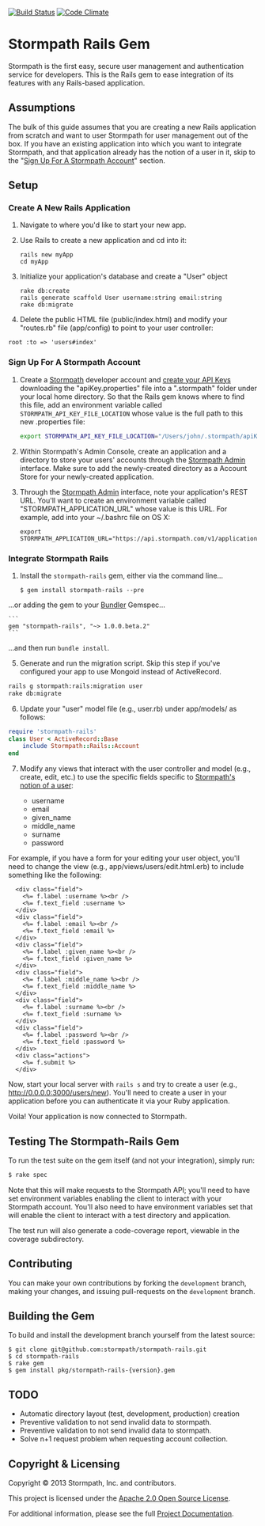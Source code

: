 [![Build Status](https://secure.travis-ci.org/stormpath/stormpath-rails.png)](http://travis-ci.org/stormpath/stormpath-rails)
[![Code Climate](https://codeclimate.com/github/stormpath/stormpath-rails.png)](https://codeclimate.com/github/stormpath/stormpath-rails)
# Stormpath Rails Gem

Stormpath is the first easy, secure user management and authentication service for developers.
This is the Rails gem to ease integration of its features with any Rails-based application.

## Assumptions

The bulk of this guide assumes that you are creating a new Rails application from scratch and want to user Stormpath for user management out of the box. If you have an existing application into which you want to integrate Stormpath, and that application already has the notion of a user in it, skip to the "[Sign Up For A Stormpath Account](#signup)" section.

## Setup

### Create A New Rails Application

1. Navigate to where you'd like to start your new app.

2. Use Rails to create a new application and cd into it:
  
    ```
    rails new myApp
    cd myApp
    ```

3. Initialize your application's database and create a "User" object

    ```
    rake db:create
    rails generate scaffold User username:string email:string
    rake db:migrate
    ```

4. Delete the public HTML file (public/index.html) and modify your "routes.rb" file (app/config) to point to your user controller:

  ```
  root :to => 'users#index'
  ```

### <a name="signup"></a>Sign Up For A Stormpath Account

1. Create a [Stormpath][stormpath] developer account and [create your API Keys][create-api-keys]
  downloading the "apiKey.properties" file into a ".stormpath"
  folder under your local home directory. So that the Rails gem knows where to find this file,
  add an environment variable called `STORMPATH_API_KEY_FILE_LOCATION` whose value is the full
  path to this new .properties file:

    ```sh
    export STORMPATH_API_KEY_FILE_LOCATION="/Users/john/.stormpath/apiKey.properties"
    ```

2. Within Stormpath's Admin Console, create an application  and a directory to store your users' accounts through the [Stormpath Admin][stormpath-admin] interface. Make sure to add the newly-created directory as a Account Store for your newly-created application.

3. Through the [Stormpath Admin][stormpath-admin] interface, note your application's REST URL. You'll want to create an environment variable called "STORMPATH\_APPLICATION\_URL" whose value is this URL. For example, add into your ~/.bashrc file on OS X:

    ```
    export STORMPATH_APPLICATION_URL="https://api.stormpath.com/v1/applications/YOUR_APP_ID"
    ```

### Integrate Stormpath Rails

1. Install the <code>stormpath-rails</code> gem, either via the command line...

    ```
    $ gem install stormpath-rails --pre
    ```

  ...or adding the gem to your [Bundler][bundler] Gemspec...

    ```
    gem "stormpath-rails", "~> 1.0.0.beta.2"
    ```

  ...and then run `bundle install`.

5. Generate and run the migration script. Skip this step if you've configured your app to use Mongoid instead of ActiveRecord.
  
  ```sh
  rails g stormpath:rails:migration user
  rake db:migrate
  ```

6. Update your "user" model file (e.g., user.rb) under app/models/ as follows:
  
  ```ruby
  require 'stormpath-rails'
  class User < ActiveRecord::Base
      include Stormpath::Rails::Account
  end
  ```

7. Modify any views that interact with the user controller and model (e.g., create, edit, etc.) to use the specific fields specific to [Stormpath's notion of a user](http://stormpath.com/docs/ruby/product-guide#!Accounts):

      * username 
      * email
      * given_name
      * middle_name
      * surname
      * password

  For example, if you have a form for your editing your user object, you'll need to change the view (e.g., app/views/users/edit.html.erb) to include something like the following:

      <div class="field">
        <%= f.label :username %><br />
        <%= f.text_field :username %>
      </div>
      <div class="field">
        <%= f.label :email %><br />
        <%= f.text_field :email %>
      </div>
      <div class="field">
        <%= f.label :given_name %><br />
        <%= f.text_field :given_name %>
      </div>
      <div class="field">
        <%= f.label :middle_name %><br />
        <%= f.text_field :middle_name %>
      </div>
      <div class="field">
        <%= f.label :surname %><br />
        <%= f.text_field :surname %>
      </div>  
      <div class="field">
        <%= f.label :password %><br />
        <%= f.text_field :password %>
      </div>
      <div class="actions">
        <%= f.submit %>
      </div>

Now, start your local server with `rails s` and try to create a user (e.g., http://0.0.0.0:3000/users/new). You'll need to create a user in your application before you can authenticate it via your Ruby application. 

Voila! Your application is now connected to Stormpath.

## Testing The Stormpath-Rails Gem

To run the test suite on the gem itself (and not your integration), simply run:

```sh
$ rake spec
```

Note that this will make requests to the Stormpath API; you'll need to have set environment variables enabling the client to interact with your Stormpath account. You'll also need to have environment variables set that will enable the client to interact with a test directory and application.

The test run will also generate a code-coverage report, viewable in the coverage subdirectory.

## Contributing

You can make your own contributions by forking the <code>development</code>
branch, making your changes, and issuing pull-requests on the
<code>development</code> branch.

## Building the Gem

To build and install the development branch yourself from the latest source:

```
$ git clone git@github.com:stormpath/stormpath-rails.git
$ cd stormpath-rails
$ rake gem
$ gem install pkg/stormpath-rails-{version}.gem
```

## TODO

+ Automatic directory layout (test, development, production) creation
+ Preventive validation to not send invalid data to stormpath.
+ Preventive validation to not send invalid data to stormpath.
+ Solve n+1 request problem when requesting account collection.

## Copyright & Licensing

Copyright &copy; 2013 Stormpath, Inc. and contributors.

This project is licensed under the [Apache 2.0 Open Source License](http://www.apache.org/licenses/LICENSE-2.0).

For additional information, please see the full [Project Documentation](https://www.stormpath.com/docs/ruby/product-guide).

  [bundler]: http://gembundler.com/
  [stormpath]: http://stormpath.com/
  [create-api-keys]: http://www.stormpath.com/docs/ruby/product-guide#AssignAPIkeys
  [stormpath_bootstrap]: https://github.com/stormpath/stormpath-sdk-ruby/wiki/Bootstrapping-Stormpath
  [stormpath-admin]: https://api.stormpath.com/login
